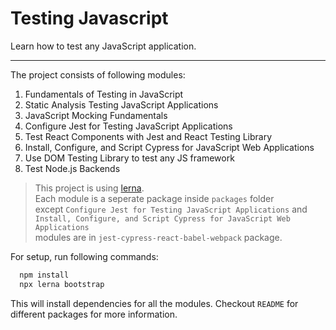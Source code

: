 # Testing Javascript

Learn how to test any JavaScript application.

---

The project consists of following modules:

1. Fundamentals of Testing in JavaScript
2. Static Analysis Testing JavaScript Applications
3. JavaScript Mocking Fundamentals
4. Configure Jest for Testing JavaScript Applications
5. Test React Components with Jest and React Testing Library
6. Install, Configure, and Script Cypress for JavaScript Web Applications
7. Use DOM Testing Library to test any JS framework
8. Test Node.js Backends

> This project is using [lerna](https://github.com/lerna/lerna).  
> Each module is a seperate package inside `packages` folder  
> except `Configure Jest for Testing JavaScript Applications` and  
> `Install, Configure, and Script Cypress for JavaScript Web Applications`  
> modules are in `jest-cypress-react-babel-webpack` package.

For setup, run following commands:

```sh
  npm install
  npx lerna bootstrap
```

This will install dependencies for all the modules. Checkout `README` for different packages for more information.

